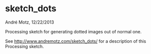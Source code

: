 sketch_dots
===========

André Motz, 12/22/2013

Processing sketch for generating dotted images out of normal one.

See http://www.andremotz.com/sketch_dots/ for a description of this Processing sketch.
